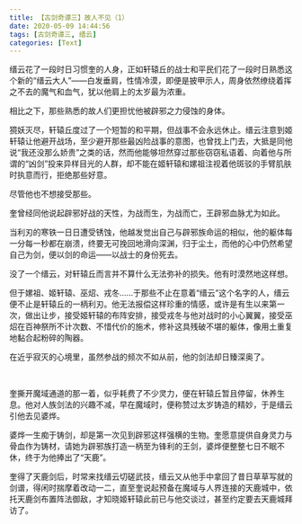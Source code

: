 ```yaml
---
title: 【古剑奇谭三】故人不见（1）
date: 2020-05-09 14:44:56
tags: [古剑奇谭三, 缙云]
categories: [Text]
---
```


<p>缙云花了一段时日习惯奎的人身，正如轩辕丘的战士和平民们花了一段时日熟悉这个新的“缙云大人”——白发垂肩，性情冷漠，即便是披甲示人，周身依然缭绕着挥之不去的魔气和血气，犹以他肩上的太岁最为浓重。</p> 
<p>相比之下，那些熟悉的故人们更担忧他被辟邪之力侵蚀的身体。</p> 
<p>獍妖灭尽，轩辕丘度过了一个短暂的和平期，但战事不会永远休止。缙云注意到姬轩辕让他避开战场，至少避开那些最凶险战事的意图，也曾找上门去，大抵是同他说“我还没那么娇贵”之类的话，然而他能够坦然穿过那些窃窃私语着、向着他与所谓的“凶剑”投来异样目光的人群，却不能在姬轩辕和嫘祖注视着他斑驳的手臂肌肤时执意而行，拒绝那些好意。</p> 
<p>尽管他也不想接受那些。</p> 
<p>奎曾经同他说起辟邪好战的天性，为战而生，为战而亡，王辟邪血脉尤为如此。</p> 
<p>当利刃的寒铁一日日遭受锈蚀，他越发觉出自己与辟邪族命运的相似，他的躯体每一分每一秒都在崩溃，终要无可挽回地滑向深渊，归于尘土，而他的心中仍然希望自己为剑，便以剑的命运——以战士的身份死去。</p> 
<p>没了一个缙云，对轩辕丘而言并不算什么无法弥补的损失。他有时漠然地这样想。</p> 
<p>但于嫘祖、姬轩辕、巫炤、戎冬……于那些不止在意着“缙云”这个名字的人，缙云便不止是轩辕丘的一柄利刃。他无法报偿这样珍重的情感，或许是有生以来第一次，做出让步，接受姬轩辕的布阵安排，接受戎冬与他对战时的小心翼翼，接受巫炤在百神祭所不计次数、不惜代价的施术，修补这具残破不堪的躯体，像用土重复地黏合起粉碎的陶器。</p> 
<p>在近乎寂灭的心境里，虽然参战的频次不如从前，他的剑法却日臻深奥了。</p> 
<p>&nbsp;</p> 
<p>奎撕开魔域通道的那一着，似乎耗费了不少灵力，便在轩辕丘暂且停留，休养生息。他对人族剑法的兴趣不减，早在魔域时，便称赞过太岁铸造的精妙，于是缙云引他去见婆烨。</p> 
<p>婆烨一生痴于铸剑，却是第一次见到辟邪这样强横的生物。奎愿意提供自身灵力与骨血作为铸材，请她为辟邪族打造一柄至为锋利的王剑，婆烨便整整七日不眠不休，终于为他捧出了“天鹿”。</p> 
<p>奎得了天鹿剑后，时常来找缙云切磋武技，缙云又从他手中拿回了昔日草草写就的剑谱，得闲时揣摩着改动一二，直至奎说起预备在魔域与人界连接的天鹿城中，依托天鹿剑布置阵法御敌，才知晓姬轩辕此前已与他交谈过，甚至约定要去天鹿城拜访了。</p> 
<p><br /></p>